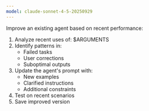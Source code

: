 ```yaml
---
model: claude-sonnet-4-5-20250929
---
```


Improve an existing agent based on recent performance:

1. Analyze recent uses of: $ARGUMENTS
2. Identify patterns in:
   - Failed tasks
   - User corrections
   - Suboptimal outputs
3. Update the agent's prompt with:
   - New examples
   - Clarified instructions
   - Additional constraints
4. Test on recent scenarios
5. Save improved version
